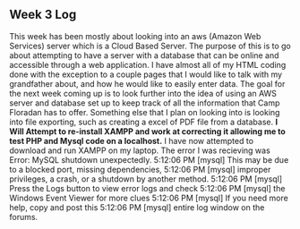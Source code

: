 ## Week 3 Log

This week has been mostly about looking into an aws (Amazon Web Services) server which is a Cloud Based Server. The purpose of this is to go about attempting to have a server with a database that can be online and accessible through a web application. I have almost all of my HTML coding done with the exception to a couple pages that I would like to talk with my grandfather about, and how he would like to easily enter data. The goal for the next week coming up is to look further into the idea of using an AWS server and database set up to keep track of all the information that Camp Floradan has to offer. Something else that I plan on looking into is looking into file exporting, such as creating a excel of PDF file from a database.
**I Will Attempt to re-install XAMPP and work at correcting it allowing me to test PHP and Mysql code on a localhost.**
I have now attempted to download and run XAMPP on my laptop. The error I was recieving was 	Error: MySQL shutdown unexpectedly.
                                                                                           5:12:06 PM  [mysql] 	This may be due to a blocked port, missing dependencies, 
                                                                                           5:12:06 PM  [mysql] 	improper privileges, a crash, or a shutdown by another method.
                                                                                           5:12:06 PM  [mysql] 	Press the Logs button to view error logs and check
                                                                                           5:12:06 PM  [mysql] 	the Windows Event Viewer for more clues
                                                                                           5:12:06 PM  [mysql] 	If you need more help, copy and post this
                                                                                           5:12:06 PM  [mysql] 	entire log window on the forums.
          